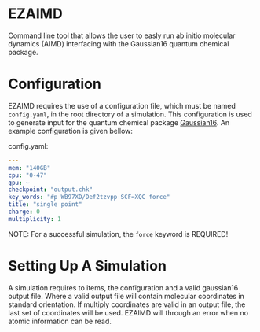 # EZAIMD
Command line tool that allows the user to easly run ab initio molecular dynamics (AIMD) interfacing with the Gaussian16 quantum chemical package.

# Configuration
EZAIMD requires the use of a configuration file, which must be named `config.yaml`, in the root directory of a simulation. This configuration is used to generate input for the quantum chemical package [Gaussian16](https://gaussian.com/gaussian16/). An example configuration is given bellow:

config.yaml:
```yaml
---
mem: "140GB"
cpu: "0-47"
gpu: ~
checkpoint: "output.chk"
key_words: "#p WB97XD/Def2tzvpp SCF=XQC force"
title: "single point"
charge: 0
multiplicity: 1
```
NOTE: For a successful simulation, the `force` keyword is REQUIRED!

# Setting Up A Simulation
A simulation requires to items, the configuration and a valid gaussian16 output file. Where a valid output file will contain molecular coordinates in standard orientation. If multiply coordinates are valid in an output file, the last set of coordinates will be used. EZAIMD will through an error when no atomic information can be read.
